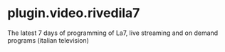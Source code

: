 # plugin.video.rivedila7
The latest 7 days of programming of La7, live streaming and on demand programs (italian television)
